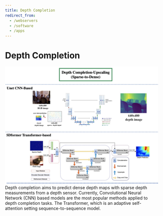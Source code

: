 ```yaml
---
title: Depth Completion
redirect_from:
  - /webservers
  - /software
  - /apps
---
```


# <i class="fas fa-tools"></i> Depth Completion

![Depth Completion](/images/projects/DepthCompletion.jpg)
Depth completion aims to predict dense depth maps with sparse depth measurements from a depth sensor. Currently, Convolutional Neural Network (CNN) based models are the most popular methods applied to depth completion tasks. The Transformer, which is an adaptive self-attention setting sequence-to-sequence model. 

<!-- section break -->
